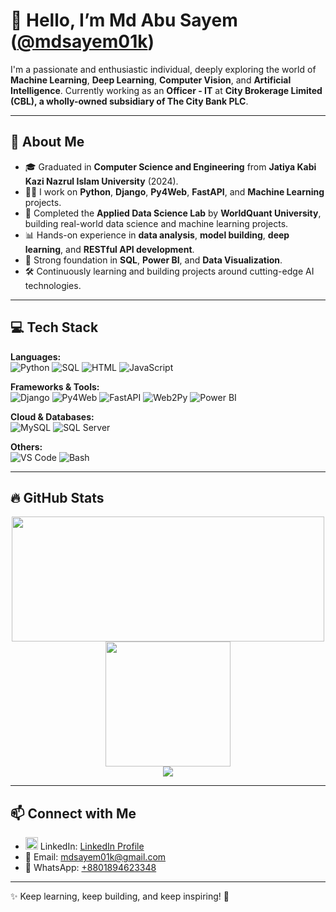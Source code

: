 # 👋 Hello, I’m Md Abu Sayem ([@mdsayem01k](https://github.com/mdsayem01k))

I'm a passionate and enthusiastic individual, deeply exploring the world of **Machine Learning**, **Deep Learning**, **Computer Vision**, and **Artificial Intelligence**. 
Currently working as an **Officer - IT** at **City Brokerage Limited (CBL), a wholly-owned subsidiary of The City Bank PLC**.

---

## 🌟 About Me
- 🎓 Graduated in **Computer Science and Engineering** from **Jatiya Kabi Kazi Nazrul Islam University** (2024).
- 👨‍💻 I work on **Python**, **Django**, **Py4Web**, **FastAPI**, and **Machine Learning** projects.
- 🌱 Completed the **Applied Data Science Lab** by **WorldQuant University**, building real-world data science and machine learning projects.
- 📊 Hands-on experience in **data analysis**, **model building**, **deep learning**, and **RESTful API development**.
- 🚀 Strong foundation in **SQL**, **Power BI**, and **Data Visualization**.
- 🛠️ Continuously learning and building projects around cutting-edge AI technologies.

---

## 💻 Tech Stack

**Languages:**  
![Python](https://img.shields.io/badge/Python-3776AB?style=for-the-badge&logo=python&logoColor=white) ![SQL](https://img.shields.io/badge/SQL-4479A1?style=for-the-badge&logo=postgresql&logoColor=white)  ![HTML](https://img.shields.io/badge/HTML5-E34F26?style=for-the-badge&logo=html5&logoColor=white) 
![JavaScript](https://img.shields.io/badge/JavaScript-323330?style=for-the-badge&logo=javascript&logoColor=F7DF1E)

**Frameworks & Tools:**  
![Django](https://img.shields.io/badge/Django-092E20?style=for-the-badge&logo=django&logoColor=white) 
![Py4Web](https://img.shields.io/badge/Py4Web-0A0A0A?style=for-the-badge) ![FastAPI](https://img.shields.io/badge/FastAPI-005571?style=for-the-badge&logo=fastapi)  ![Web2Py](https://img.shields.io/badge/Web2Py-1C1C1C?style=for-the-badge)  ![Power BI](https://img.shields.io/badge/Power%20BI-F2C811?style=for-the-badge&logo=powerbi&logoColor=black)

**Cloud & Databases:**  
![MySQL](https://img.shields.io/badge/MySQL-005C84?style=for-the-badge&logo=mysql&logoColor=white) 
![SQL Server](https://img.shields.io/badge/SQL%20Server-CC2927?style=for-the-badge&logo=microsoftsqlserver&logoColor=white)

**Others:**  
![VS Code](https://img.shields.io/badge/VSCode-007ACC?style=for-the-badge&logo=visualstudiocode&logoColor=white) 
![Bash](https://img.shields.io/badge/Bash-121011?style=for-the-badge&logo=gnu-bash&logoColor=white)

---

## 🔥 GitHub Stats
<p align="center">
  <img src="https://github-readme-stats.vercel.app/api/top-langs/?username=mdsayem01k&layout=compact&theme=radical" width="500" height="200" />
  <img src="https://github-readme-stats.vercel.app/api?username=mdsayem01k&show_icons=true&theme=radical" height="200" />
  <br/>
  <img src="https://github-readme-streak-stats.herokuapp.com/?user=mdsayem01k&theme=radical" />
</p>




---

## 📫 Connect with Me
- <img src="https://cdn.jsdelivr.net/gh/devicons/devicon/icons/linkedin/linkedin-original.svg" width="20"/> LinkedIn: [LinkedIn Profile](https://www.linkedin.com/in/mdsayem01k/)
- 📧 Email: mdsayem01k@gmail.com
- 📱 WhatsApp: [+8801894623348](https://wa.me/8801894623348)
---


✨ Keep learning, keep building, and keep inspiring! 🚀

